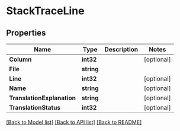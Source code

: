 # StackTraceLine

## Properties

Name | Type | Description | Notes
------------ | ------------- | ------------- | -------------
**Column** | **int32** |  | [optional] 
**File** | **string** |  | 
**Line** | **int32** |  | [optional] 
**Name** | **string** |  | [optional] 
**TranslationExplanation** | **string** |  | [optional] 
**TranslationStatus** | **int32** |  | [optional] 

[[Back to Model list]](../README.md#documentation-for-models) [[Back to API list]](../README.md#documentation-for-api-endpoints) [[Back to README]](../README.md)


